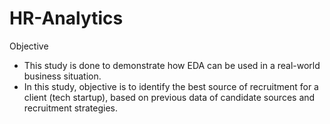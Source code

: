 # HR-Analytics
Objective
- This study is done to demonstrate how EDA can be used in a real-world business situation.
- In this study, objective is to identify the best source of recruitment for a client (tech startup), based on previous data of candidate sources and recruitment strategies.
